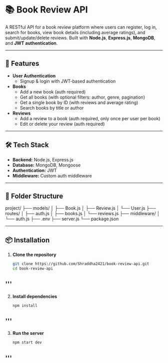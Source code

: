 # 📚 Book Review API

A RESTful API for a book review platform where users can register, log in, search for books, view book details (including average ratings), and submit/update/delete reviews. Built with **Node.js**, **Express.js**, **MongoDB**, and **JWT authentication**.

---

## 🔧 Features

- **User Authentication**
  - Signup & login with JWT-based authentication
- **Books**
  - Add a new book (auth required)
  - Get all books (with optional filters: author, genre, pagination)
  - Get a single book by ID (with reviews and average rating)
  - Search books by title or author
- **Reviews**
  - Add a review to a book (auth required, only once per user per book)
  - Edit or delete your review (auth required)

---

## 🛠️ Tech Stack

- **Backend:** Node.js, Express.js
- **Database:** MongoDB, Mongoose
- **Authentication:** JWT
- **Middleware:** Custom auth middleware

---

## 📁 Folder Structure

project/
├── models/
│ ├── Book.js
│ ├── Review.js
│ └── User.js
├── routes/
│ ├── auth.js
│ ├── books.js
│ └── reviews.js
├── middleware/
│ └── auth.js
├── .env
├── server.js
└── package.json


---

## 📦 Installation

1. **Clone the repository**
   ```bash
   git clone https://github.com/Shraddha2421/book-review-api.git
   cd book-review-api
   
  '''
----
2. **Install dependencies**
   ```bash
   npm install
'''
----
3. **Run the server**
   ```bash
   npm start dev
'''
---



